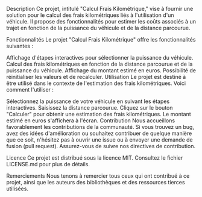 Description
Ce projet, intitulé "Calcul Frais Kilométrique," vise à fournir une solution pour le calcul des frais kilométriques liés à l'utilisation d'un véhicule. Il propose des fonctionnalités pour estimer les coûts associés à un trajet en fonction de la puissance du véhicule et de la distance parcourue.

Fonctionnalités
Le projet "Calcul Frais Kilométrique" offre les fonctionnalités suivantes :

Affichage d'étapes interactives pour sélectionner la puissance du véhicule.
Calcul des frais kilométriques en fonction de la distance parcourue et de la puissance du véhicule.
Affichage du montant estimé en euros.
Possibilité de réinitialiser les valeurs et de recalculer.
Utilisation
Le projet est destiné à être utilisé dans le contexte de l'estimation des frais kilométriques. Voici comment l'utiliser :

Sélectionnez la puissance de votre véhicule en suivant les étapes interactives.
Saisissez la distance parcourue.
Cliquez sur le bouton "Calculer" pour obtenir une estimation des frais kilométriques.
Le montant estimé en euros s'affichera à l'écran.
Contribution
Nous accueillons favorablement les contributions de la communauté. Si vous trouvez un bug, avez des idées d'amélioration ou souhaitez contribuer de quelque manière que ce soit, n'hésitez pas à ouvrir une issue ou à envoyer une demande de fusion (pull request). Assurez-vous de suivre nos directives de contribution.

Licence
Ce projet est distribué sous la licence MIT. Consultez le fichier LICENSE.md pour plus de détails.

Remerciements
Nous tenons à remercier tous ceux qui ont contribué à ce projet, ainsi que les auteurs des bibliothèques et des ressources tierces utilisées.
